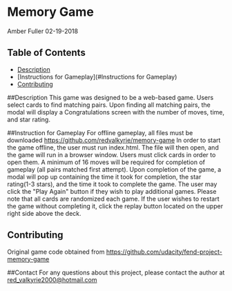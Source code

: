 # Memory Game
Amber Fuller 02-19-2018
## Table of Contents
* [Description](#Description)
* [Instructions for Gameplay](#Instructions for Gameplay)
* [Contributing](#Contributing)

##Description
This game was designed to be a web-based game.  Users select cards to find
matching pairs.  Upon finding all matching pairs, the modal will display a
Congratulations screen with the number of moves, time, and star rating.

##Instruction for Gameplay
For offline gameplay, all files must be downloaded
https://github.com/redvalkyrie/memory-game
In order to start the game offline, the user must run index.html.  The file will
then open, and the game will run in a browser window. Users must click cards in
order to open them.  A minimum of 16 moves will be required for completion of
gameplay (all pairs matched first attempt).  Upon completion of the game, a
modal will pop up containing the time it took for completion, the star
rating(1-3 stars), and the time it took to complete the game.  The user may
click the "Play Again" button if they wish to play additional games.  Please note
that all cards are randomized each game. If the user wishes to restart the game
without completing it, click the replay button located on the upper right side
above the deck.

## Contributing
Original game code obtained from https://github.com/udacity/fend-project-memory-game

##Contact
For any questions about this project, please contact the author at
red_valkyrie2000@hotmail.com
